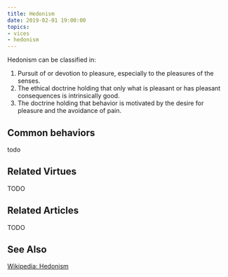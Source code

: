 ```yaml
---
title: Hedonism
date: 2019-02-01 19:00:00
topics: 
- vices
- hedonism
---
```


Hedonism can be classified in:
1. Pursuit of or devotion to pleasure, especially to the pleasures of the senses. 
2. The ethical doctrine holding that only what is pleasant or has pleasant consequences is intrinsically good.  
3. The doctrine holding that behavior is motivated by the desire for pleasure and the avoidance of pain.  

## Common behaviors
todo

## Related Virtues
TODO

## Related Articles
TODO

## See Also
[Wikipedia: Hedonism](https://en.wikipedia.org/wiki/Hedonism)
